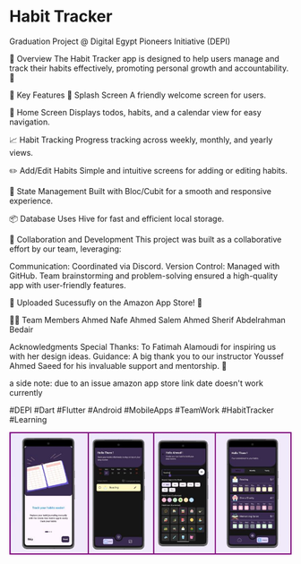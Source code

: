 # Habit Tracker

Graduation Project @ Digital Egypt Pioneers Initiative (DEPI)

📖 Overview
The Habit Tracker app is designed to help users manage and track their habits effectively, promoting personal growth and accountability. 🌱

🔑 Key Features
🎉 Splash Screen
A friendly welcome screen for users.

📅 Home Screen
Displays todos, habits, and a calendar view for easy navigation.

📈 Habit Tracking
Progress tracking across weekly, monthly, and yearly views.

✏️ Add/Edit Habits
Simple and intuitive screens for adding or editing habits.

🔄 State Management
Built with Bloc/Cubit for a smooth and responsive experience.

📦 Database
Uses Hive for fast and efficient local storage.

🤝 Collaboration and Development
This project was built as a collaborative effort by our team, leveraging:

Communication: Coordinated via Discord.
Version Control: Managed with GitHub.
Team brainstorming and problem-solving ensured a high-quality app with user-friendly features.

🚀 Uploaded Sucessufly on the Amazon App Store! 📱

👨‍💻 Team Members
Ahmed Nafe
Ahmed Salem
Ahmed Sherif
Abdelrahman Bedair

Acknowledgments
Special Thanks:
To Fatimah Alamoudi for inspiring us with her design ideas.
Guidance:
A big thank you to our instructor Youssef Ahmed Saeed for his invaluable support and mentorship. 💙

a side note: due to an issue amazon app store link date doesn't work currently 

#DEPI #Dart #Flutter #Android #MobileApps #TeamWork #HabitTracker #Learning

![image alt](https://github.com/AhmadElesily/habit_tracker/blob/17f9c1b05d05228964b5f574eeda5da7587263a4/app%20screenshots.jpeg)
